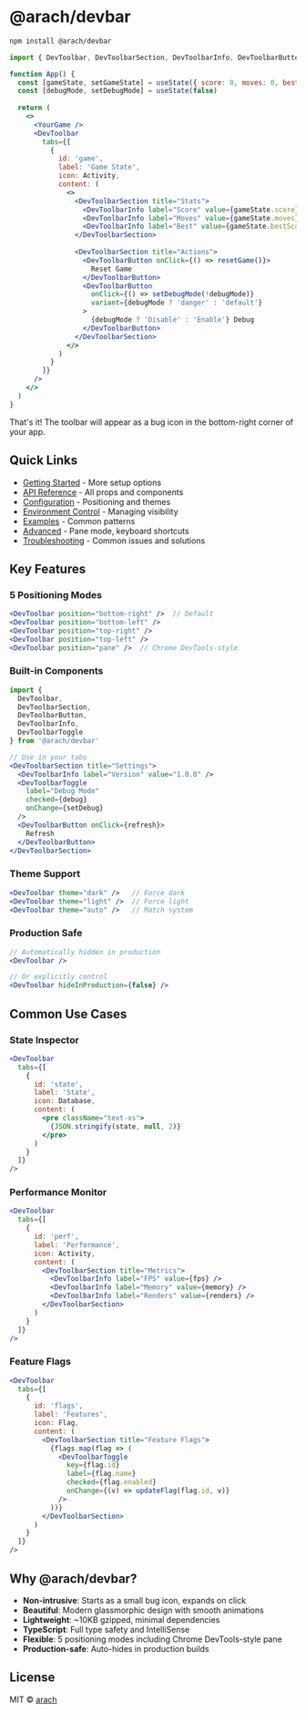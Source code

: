 # @arach/devbar

```bash
npm install @arach/devbar
```

```jsx
import { DevToolbar, DevToolbarSection, DevToolbarInfo, DevToolbarButton } from '@arach/devbar'

function App() {
  const [gameState, setGameState] = useState({ score: 0, moves: 0, bestScore: 0 })
  const [debugMode, setDebugMode] = useState(false)
  
  return (
    <>
      <YourGame />
      <DevToolbar 
        tabs={[
          {
            id: 'game',
            label: 'Game State',
            icon: Activity,
            content: (
              <>
                <DevToolbarSection title="Stats">
                  <DevToolbarInfo label="Score" value={gameState.score} />
                  <DevToolbarInfo label="Moves" value={gameState.moves} />
                  <DevToolbarInfo label="Best" value={gameState.bestScore} />
                </DevToolbarSection>
                
                <DevToolbarSection title="Actions">
                  <DevToolbarButton onClick={() => resetGame()}>
                    Reset Game
                  </DevToolbarButton>
                  <DevToolbarButton 
                    onClick={() => setDebugMode(!debugMode)}
                    variant={debugMode ? 'danger' : 'default'}
                  >
                    {debugMode ? 'Disable' : 'Enable'} Debug
                  </DevToolbarButton>
                </DevToolbarSection>
              </>
            )
          }
        ]}
      />
    </>
  )
}
```

That's it! The toolbar will appear as a bug icon in the bottom-right corner of your app.

## Quick Links

- [Getting Started](./getting-started.md) - More setup options
- [API Reference](./api-reference.md) - All props and components
- [Configuration](./configuration.md) - Positioning and themes
- [Environment Control](./environment-control.md) - Managing visibility
- [Examples](./examples.md) - Common patterns
- [Advanced](./advanced.md) - Pane mode, keyboard shortcuts
- [Troubleshooting](./troubleshooting.md) - Common issues and solutions

## Key Features

### 5 Positioning Modes
```jsx
<DevToolbar position="bottom-right" />  // Default
<DevToolbar position="bottom-left" />
<DevToolbar position="top-right" />
<DevToolbar position="top-left" />
<DevToolbar position="pane" />  // Chrome DevTools-style
```

### Built-in Components
```jsx
import { 
  DevToolbar,
  DevToolbarSection,
  DevToolbarButton,
  DevToolbarInfo,
  DevToolbarToggle 
} from '@arach/devbar'

// Use in your tabs
<DevToolbarSection title="Settings">
  <DevToolbarInfo label="Version" value="1.0.0" />
  <DevToolbarToggle 
    label="Debug Mode"
    checked={debug}
    onChange={setDebug}
  />
  <DevToolbarButton onClick={refresh}>
    Refresh
  </DevToolbarButton>
</DevToolbarSection>
```

### Theme Support
```jsx
<DevToolbar theme="dark" />   // Force dark
<DevToolbar theme="light" />  // Force light
<DevToolbar theme="auto" />   // Match system
```

### Production Safe
```jsx
// Automatically hidden in production
<DevToolbar />

// Or explicitly control
<DevToolbar hideInProduction={false} />
```

## Common Use Cases

### State Inspector
```jsx
<DevToolbar 
  tabs={[
    {
      id: 'state',
      label: 'State',
      icon: Database,
      content: (
        <pre className="text-xs">
          {JSON.stringify(state, null, 2)}
        </pre>
      )
    }
  ]}
/>
```

### Performance Monitor
```jsx
<DevToolbar 
  tabs={[
    {
      id: 'perf',
      label: 'Performance',
      icon: Activity,
      content: (
        <DevToolbarSection title="Metrics">
          <DevToolbarInfo label="FPS" value={fps} />
          <DevToolbarInfo label="Memory" value={memory} />
          <DevToolbarInfo label="Renders" value={renders} />
        </DevToolbarSection>
      )
    }
  ]}
/>
```

### Feature Flags
```jsx
<DevToolbar 
  tabs={[
    {
      id: 'flags',
      label: 'Features',
      icon: Flag,
      content: (
        <DevToolbarSection title="Feature Flags">
          {flags.map(flag => (
            <DevToolbarToggle
              key={flag.id}
              label={flag.name}
              checked={flag.enabled}
              onChange={(v) => updateFlag(flag.id, v)}
            />
          ))}
        </DevToolbarSection>
      )
    }
  ]}
/>
```

## Why @arach/devbar?

- **Non-intrusive**: Starts as a small bug icon, expands on click
- **Beautiful**: Modern glassmorphic design with smooth animations
- **Lightweight**: ~10KB gzipped, minimal dependencies
- **TypeScript**: Full type safety and IntelliSense
- **Flexible**: 5 positioning modes including Chrome DevTools-style pane
- **Production-safe**: Auto-hides in production builds

## License

MIT © [arach](https://github.com/arach)